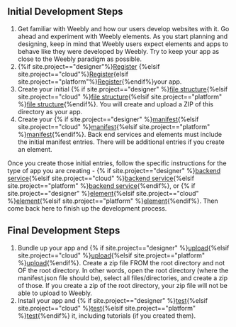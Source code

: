 ## Initial Development Steps

1. Get familiar with Weebly and how our users develop websites with it. Go ahead and experiment with Weebly elements. As you start planning and designing, keep in mind that Weebly users expect elements and apps to behave like they were developed by Weebly. Try to keep your app as close to the Weebly paradigm as possible.
3. {%if site.project=="designer"%}[Register](ds_apps_reg.html) {%elsif site.project=="cloud"%}[Register](cl_apps_reg.html){elsif site.project=="platform"%}[Register](pf_apps_reg.html){%endif%}your app.
4. Create your initial {% if site.project=="designer" %}[file structure](ds_apps_files.html){%elsif site.project=="cloud" %}[file structure](cl_apps_files.html){%elsif site.project=="platform" %}[file structure](pf_apps_files.html){%endif%}. You will create and upload a ZIP of this directory as your app.
5. Create your {% if site.project=="designer" %}[manifest](ds_apps_manifest.html){%elsif site.project=="cloud" %}[manifest](cl_apps_manifest.html){%elsif site.project=="platform" %}[manifest](pf_apps_manifest.html){%endif%}. Back end services and elements must include the initial manifest entries. There will be additional entries if you create an element.

Once you create those initial entries, follow the specific instructions for the type of app you are creating - {% if site.project=="designer" %}[backend service](ds_apps_backend.html){%elsif site.project=="cloud" %}[backend service](cl_apps_backend.html){%elsif site.project=="platform" %}[backend service](pf_apps_backend.html){%endif%}, or {% if site.project=="designer" %}[element](ds_apps_element_create.html){%elsif site.project=="cloud" %}[element](cl_apps_element_create.html){%elsif site.project=="platform" %}[element](pf_apps_element_create.html){%endif%}. Then come back here to finish up the development process.

## Final Development Steps

1. Bundle up your app and {% if site.project=="designer" %}[upload](ds_apps_element_upload.html){%elsif site.project=="cloud" %}[upload](cl_apps_element_upload.html){%elsif site.project=="platform" %}[upload](pf_apps_element_upload.html){%endif%}.
   Create a zip file FROM the root directory and not OF the root directory. In other words, open the root directory (where the manifest.json file should be), select all files/directories, and create a zip of those. If you create a zip of the root directory, your zip file will not be able to upload to Weebly.
2. Install your app and {% if site.project=="designer" %}[test](ds_apps_element_test.html){%elsif site.project=="cloud" %}[test](cl_apps_element_test.html){%elsif site.project=="platform" %}[test](pf_apps_element_test.html){%endif%} it, including tutorials (if you created them).
